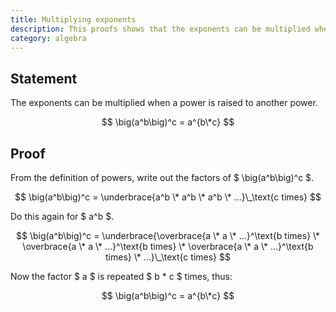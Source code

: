 ```yaml
---
title: Multiplying exponents
description: This proofs shows that the exponents can be multiplied when a power is raised to another power.
category: algebra
---
```


## Statement

The exponents can be multiplied when a power is raised to another power.

$$ \big(a^b\big)^c = a^{b\*c} $$

## Proof

From the definition of powers, write out the factors of $ \big(a^b\big)^c $.

$$ \big(a^b\big)^c = \underbrace{a^b \* a^b \* a^b \* ...}\_\text{c times} $$

Do this again for $ a^b $.

$$ \big(a^b\big)^c = \underbrace{\overbrace{a \* a \* ...}^\text{b times} \* \overbrace{a \* a \* ...}^\text{b times} \* \overbrace{a \* a \* ...}^\text{b times} \* ...}\_\text{c times} $$

Now the factor $ a $ is repeated $ b \* c $ times, thus:

$$ \big(a^b\big)^c = a^{b\*c} $$

